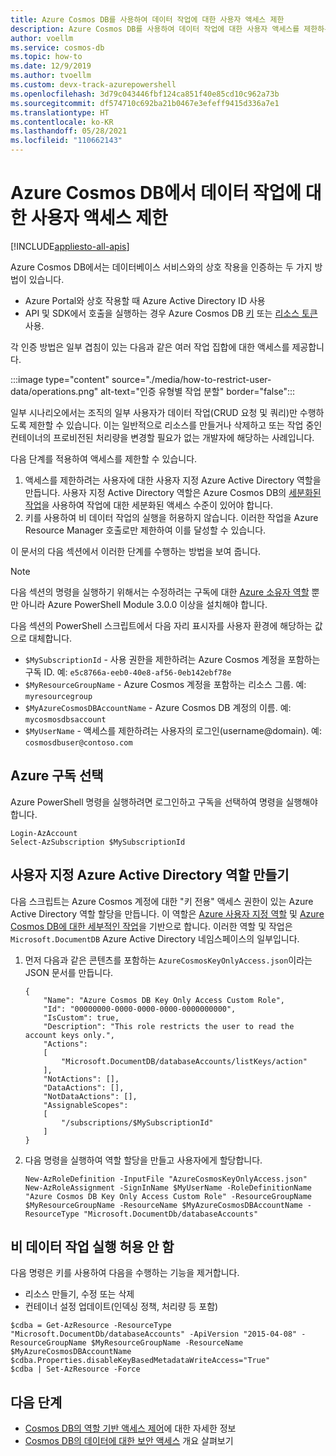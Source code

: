 ```yaml
---
title: Azure Cosmos DB를 사용하여 데이터 작업에 대한 사용자 액세스 제한
description: Azure Cosmos DB를 사용하여 데이터 작업에 대한 사용자 액세스를 제한하는 방법 알아보기
author: voellm
ms.service: cosmos-db
ms.topic: how-to
ms.date: 12/9/2019
ms.author: tvoellm
ms.custom: devx-track-azurepowershell
ms.openlocfilehash: 3d79c043446fbf124ca851f40e85cd10c962a73b
ms.sourcegitcommit: df574710c692ba21b0467e3efeff9415d336a7e1
ms.translationtype: HT
ms.contentlocale: ko-KR
ms.lasthandoff: 05/28/2021
ms.locfileid: "110662143"
---
```

# <a name="restrict-user-access-to-data-operations-in-azure-cosmos-db"></a>Azure Cosmos DB에서 데이터 작업에 대한 사용자 액세스 제한
[!INCLUDE[appliesto-all-apis](includes/appliesto-all-apis.md)]

Azure Cosmos DB에서는 데이터베이스 서비스와의 상호 작용을 인증하는 두 가지 방법이 있습니다.

- Azure Portal와 상호 작용할 때 Azure Active Directory ID 사용
- API 및 SDK에서 호출을 실행하는 경우 Azure Cosmos DB [키](database-security.md#primary-keys) 또는 [리소스 토큰](secure-access-to-data.md#resource-tokens) 사용.

각 인증 방법은 일부 겹침이 있는 다음과 같은 여러 작업 집합에 대한 액세스를 제공합니다.

:::image type="content" source="./media/how-to-restrict-user-data/operations.png" alt-text="인증 유형별 작업 분할" border="false":::

일부 시나리오에서는 조직의 일부 사용자가 데이터 작업(CRUD 요청 및 쿼리)만 수행하도록 제한할 수 있습니다. 이는 일반적으로 리소스를 만들거나 삭제하고 또는 작업 중인 컨테이너의 프로비전된 처리량을 변경할 필요가 없는 개발자에 해당하는 사례입니다.

다음 단계를 적용하여 액세스를 제한할 수 있습니다.
1. 액세스를 제한하려는 사용자에 대한 사용자 지정 Azure Active Directory 역할을 만듭니다. 사용자 지정 Active Directory 역할은 Azure Cosmos DB의 [세분화된 작업](../role-based-access-control/resource-provider-operations.md#microsoftdocumentdb)을 사용하여 작업에 대한 세분화된 액세스 수준이 있어야 합니다.
1. 키를 사용하여 비 데이터 작업의 실행을 허용하지 않습니다. 이러한 작업을 Azure Resource Manager 호출로만 제한하여 이를 달성할 수 있습니다.

이 문서의 다음 섹션에서 이러한 단계를 수행하는 방법을 보여 줍니다.

> [!NOTE]
> 다음 섹션의 명령을 실행하기 위해서는 수정하려는 구독에 대한 [Azure 소유자 역할](../role-based-access-control/built-in-roles.md#owner) 뿐만 아니라 Azure PowerShell Module 3.0.0 이상을 설치해야 합니다.

다음 섹션의 PowerShell 스크립트에서 다음 자리 표시자를 사용자 환경에 해당하는 값으로 대체합니다.
- `$MySubscriptionId` - 사용 권한을 제한하려는 Azure Cosmos 계정을 포함하는 구독 ID. 예: `e5c8766a-eeb0-40e8-af56-0eb142ebf78e`
- `$MyResourceGroupName` - Azure Cosmos 계정을 포함하는 리소스 그룹. 예: `myresourcegroup`
- `$MyAzureCosmosDBAccountName` - Azure Cosmos DB 계정의 이름. 예: `mycosmosdbsaccount`
- `$MyUserName` -  액세스를 제한하려는 사용자의 로그인(username@domain). 예: `cosmosdbuser@contoso.com`

## <a name="select-your-azure-subscription"></a>Azure 구독 선택

Azure PowerShell 명령을 실행하려면 로그인하고 구독을 선택하여 명령을 실행해야 합니다.

```azurepowershell
Login-AzAccount
Select-AzSubscription $MySubscriptionId
```

## <a name="create-the-custom-azure-active-directory-role"></a>사용자 지정 Azure Active Directory 역할 만들기

다음 스크립트는 Azure Cosmos 계정에 대한 "키 전용" 액세스 권한이 있는 Azure Active Directory 역할 할당을 만듭니다. 이 역할은 [Azure 사용자 지정 역할](../role-based-access-control/custom-roles.md) 및 [Azure Cosmos DB에 대한 세부적인 작업](../role-based-access-control/resource-provider-operations.md#microsoftdocumentdb)을 기반으로 합니다. 이러한 역할 및 작업은 `Microsoft.DocumentDB` Azure Active Directory 네임스페이스의 일부입니다.

1. 먼저 다음과 같은 콘텐츠를 포함하는 `AzureCosmosKeyOnlyAccess.json`이라는 JSON 문서를 만듭니다.

    ```
    {
        "Name": "Azure Cosmos DB Key Only Access Custom Role",
        "Id": "00000000-0000-0000-0000-0000000000",
        "IsCustom": true,
        "Description": "This role restricts the user to read the account keys only.",
        "Actions":
        [
            "Microsoft.DocumentDB/databaseAccounts/listKeys/action"
        ],
        "NotActions": [],
        "DataActions": [],
        "NotDataActions": [],
        "AssignableScopes":
        [
            "/subscriptions/$MySubscriptionId"
        ]
    }
    ```

1. 다음 명령을 실행하여 역할 할당을 만들고 사용자에게 할당합니다.

    ```azurepowershell
    New-AzRoleDefinition -InputFile "AzureCosmosKeyOnlyAccess.json"
    New-AzRoleAssignment -SignInName $MyUserName -RoleDefinitionName "Azure Cosmos DB Key Only Access Custom Role" -ResourceGroupName $MyResourceGroupName -ResourceName $MyAzureCosmosDBAccountName -ResourceType "Microsoft.DocumentDb/databaseAccounts"
    ```

## <a name="disallow-the-execution-of-non-data-operations"></a>비 데이터 작업 실행 허용 안 함

다음 명령은 키를 사용하여 다음을 수행하는 기능을 제거합니다.
- 리소스 만들기, 수정 또는 삭제
- 컨테이너 설정 업데이트(인덱싱 정책, 처리량 등 포함)

```azurepowershell
$cdba = Get-AzResource -ResourceType "Microsoft.DocumentDb/databaseAccounts" -ApiVersion "2015-04-08" -ResourceGroupName $MyResourceGroupName -ResourceName $MyAzureCosmosDBAccountName
$cdba.Properties.disableKeyBasedMetadataWriteAccess="True"
$cdba | Set-AzResource -Force
```

## <a name="next-steps"></a>다음 단계

- [Cosmos DB의 역할 기반 액세스 제어](role-based-access-control.md)에 대한 자세한 정보
- [Cosmos DB의 데이터에 대한 보안 액세스](secure-access-to-data.md) 개요 살펴보기
